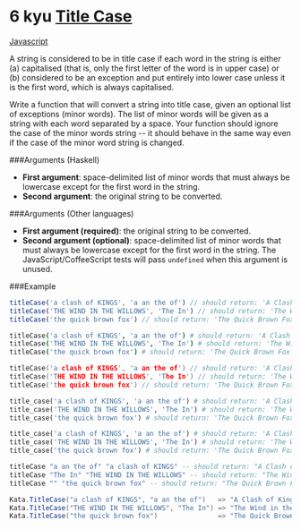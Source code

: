 # 6 kyu [Title Case](https://www.codewars.com/kata/5202ef17a402dd033c000009)

<!-- START LANGUAGE_LINKS -->

[Javascript](./javascript.js)

<!-- END LANGUAGE_LINKS -->

A string is considered to be in title case if each word in the string is either (a) capitalised (that is, only the first letter of the word is in upper case) or (b) considered to be an exception and put entirely into lower case unless it is the first word, which is always capitalised.

Write a function that will convert a string into title case, given an optional list of exceptions (minor words).  The list of minor words will be given as a string with each word separated by a space.  Your function should ignore the case of the minor words string -- it should behave in the same way even if the case of the minor word string is changed.

###Arguments (Haskell)

* **First argument**: space-delimited list of minor words that must always be lowercase except for the first word in the string.
* **Second argument**: the original string to be converted.

###Arguments (Other languages)

* **First argument (required)**: the original string to be converted.
* **Second argument (optional)**: space-delimited list of minor words that must always be lowercase except for the first word in the string. The JavaScript/CoffeeScript tests will pass `undefined` when this argument is unused.

###Example

```javascript
titleCase('a clash of KINGS', 'a an the of') // should return: 'A Clash of Kings'
titleCase('THE WIND IN THE WILLOWS', 'The In') // should return: 'The Wind in the Willows'
titleCase('the quick brown fox') // should return: 'The Quick Brown Fox'
```
```coffeescript
titleCase('a clash of KINGS', 'a an the of') # should return: 'A Clash of Kings'
titleCase('THE WIND IN THE WILLOWS', 'The In') # should return: 'The Wind in the Willows'
titleCase('the quick brown fox') # should return: 'The Quick Brown Fox'
```
```c
titleCase('a clash of KINGS', 'a an the of') // should return: 'A Clash of Kings'
titleCase('THE WIND IN THE WILLOWS', 'The In') // should return: 'The Wind in the Willows'
titleCase('the quick brown fox') // should return: 'The Quick Brown Fox'
```
```ruby
title_case('a clash of KINGS', 'a an the of') # should return: 'A Clash of Kings'
title_case('THE WIND IN THE WILLOWS', 'The In') # should return: 'The Wind in the Willows'
title_case('the quick brown fox') # should return: 'The Quick Brown Fox'
```
```python
title_case('a clash of KINGS', 'a an the of') # should return: 'A Clash of Kings'
title_case('THE WIND IN THE WILLOWS', 'The In') # should return: 'The Wind in the Willows'
title_case('the quick brown fox') # should return: 'The Quick Brown Fox'
```
```haskell
titleCase "a an the of" "a clash of KINGS" -- should return: "A Clash of Kings"
titleCase "The In" "THE WIND IN THE WILLOWS" -- should return: "The Wind in the Willows"
titleCase "" "the quick brown fox" -- should return: "The Quick Brown Fox"
```
```csharp
Kata.TitleCase("a clash of KINGS", "a an the of")   => "A Clash of Kings"
Kata.TitleCase("THE WIND IN THE WILLOWS", "The In") => "The Wind in the Willows"
Kata.TitleCase("the quick brown fox")               => "The Quick Brown Fox"
```